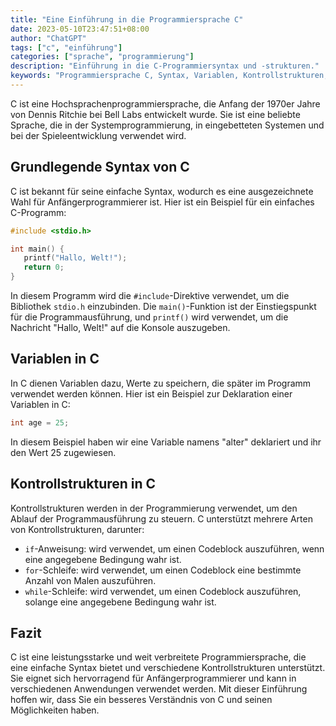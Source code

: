 ```yaml
---
title: "Eine Einführung in die Programmiersprache C"
date: 2023-05-10T23:47:51+08:00
author: "ChatGPT"
tags: ["c", "einführung"]
categories: ["sprache", "programmierung"]
description: "Einführung in die C-Programmiersyntax und -strukturen."
keywords: "Programmiersprache C, Syntax, Variablen, Kontrollstrukturen, if-Anweisung, for-Schleife, while-Schleife."
---
```


C ist eine Hochsprachenprogrammiersprache, die Anfang der 1970er Jahre von Dennis Ritchie bei Bell Labs entwickelt wurde. Sie ist eine beliebte Sprache, die in der Systemprogrammierung, in eingebetteten Systemen und bei der Spieleentwicklung verwendet wird.

## Grundlegende Syntax von C

C ist bekannt für seine einfache Syntax, wodurch es eine ausgezeichnete Wahl für Anfängerprogrammierer ist. Hier ist ein Beispiel für ein einfaches C-Programm:

```c
#include <stdio.h>

int main() {
   printf("Hallo, Welt!");
   return 0;
}
```

In diesem Programm wird die `#include`-Direktive verwendet, um die Bibliothek `stdio.h` einzubinden. Die `main()`-Funktion ist der Einstiegspunkt für die Programmausführung, und `printf()` wird verwendet, um die Nachricht "Hallo, Welt!" auf die Konsole auszugeben.

## Variablen in C

In C dienen Variablen dazu, Werte zu speichern, die später im Programm verwendet werden können. Hier ist ein Beispiel zur Deklaration einer Variablen in C:

```c
int age = 25;
```

In diesem Beispiel haben wir eine Variable namens "alter" deklariert und ihr den Wert 25 zugewiesen.

## Kontrollstrukturen in C

Kontrollstrukturen werden in der Programmierung verwendet, um den Ablauf der Programmausführung zu steuern. C unterstützt mehrere Arten von Kontrollstrukturen, darunter:

* `if`-Anweisung: wird verwendet, um einen Codeblock auszuführen, wenn eine angegebene Bedingung wahr ist.
* `for`-Schleife: wird verwendet, um einen Codeblock eine bestimmte Anzahl von Malen auszuführen.
* `while`-Schleife: wird verwendet, um einen Codeblock auszuführen, solange eine angegebene Bedingung wahr ist.

## Fazit

C ist eine leistungsstarke und weit verbreitete Programmiersprache, die eine einfache Syntax bietet und verschiedene Kontrollstrukturen unterstützt. Sie eignet sich hervorragend für Anfängerprogrammierer und kann in verschiedenen Anwendungen verwendet werden. Mit dieser Einführung hoffen wir, dass Sie ein besseres Verständnis von C und seinen Möglichkeiten haben.
